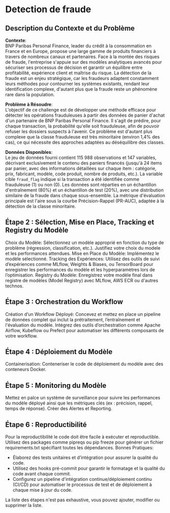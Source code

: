 # Detection de fraude

## Description du Contexte et du Problème

**Contexte**:  
BNP Paribas Personal Finance, leader du crédit à la consommation en France et en Europe, propose une large gamme de produits financiers à travers de nombreux canaux et partenaires. Face à la montée des risques de fraude, l'entreprise s'appuie sur des modèles analytiques avancés pour sécuriser ses processus de décision et garantir un équilibre entre profitabilité, expérience client et maîtrise du risque. La détection de la fraude est un enjeu stratégique, car les fraudeurs adaptent constamment leurs méthodes pour contourner les systèmes existants, rendant leur identification complexe, d'autant plus que la fraude reste un phénomène rare dans la population.

**Problème à Résoudre**:  
L'objectif de ce challenge est de développer une méthode efficace pour détecter les opérations frauduleuses à partir des données de panier d'achat d'un partenaire de BNP Paribas Personal Finance. Il s'agit de prédire, pour chaque transaction, la probabilité qu'elle soit frauduleuse, afin de pouvoir refuser les dossiers suspects à l'avenir. Ce problème est d'autant plus complexe que la classe frauduleuse est très minoritaire (environ 1,4% des cas), ce qui nécessite des approches adaptées au déséquilibre des classes.

**Données Disponibles**:  
Le jeu de données fourni contient 115 988 observations et 147 variables, décrivant exclusivement le contenu des paniers financés (jusqu'à 24 items par panier, avec des informations détaillées sur chaque item : catégorie, prix, fabricant, modèle, code produit, nombre de produits, etc.). La variable cible `fraud_flag` indique si la transaction a été identifiée comme frauduleuse (1) ou non (0). Les données sont réparties en un échantillon d'entraînement (80%) et un échantillon de test (20%), avec une distribution similaire de la fraude dans chaque sous-ensemble. La métrique d'évaluation principale est l'aire sous la courbe Précision-Rappel (PR-AUC), adaptée à la détection de la classe minoritaire.

## Étape 2 : Sélection, Mise en Place, Tracking et Registry du Modèle
Choix du Modèle: Sélectionnez un modèle approprié en fonction du type de problème (régression, classification, etc.). Justifiez votre choix du modele et les performances attendues.
Mise en Place du Modèle: Implémentez le modèle sélectionné.
Tracking des Expériences: Utilisez des outils de suivi d’expériences comme MLflow, Weights & Biases, ou TensorBoard pour enregistrer les performances du modèle et les hyperparamètres lors de l’optimisation.
Registry du Modèle: Enregistrez votre modèle final dans registre de modèles (Model Registry) avec MLflow, AWS ECR ou d'autres technos.

## Étape 3 : Orchestration du Workflow
Création d’un Workflow Déployé: Concevez et mettez en place un pipeline de données complet qui inclut la prétraitement, l’entraînement et l'évaluation du modèle. Intégrez des outils d’orchestration comme Apache Airflow, Kubeflow ou Prefect pour automatiser les différents composants de votre workflow.

## Étape 4 : Déploiement du Modèle
Containerisation: Conteneriser le code de déploiement du modèle avec des conteneurs Docker.

## Étape 5 : Monitoring du Modèle
Mettez en palce un système de surveillance pour suivre les performances du modèle déployé ainsi que les métriques clés (ex : précision, rappel, temps de réponse).
Créer des Alertes et Reporting.

## Étape 6 : Reproductibilité
Pour la reproductibilité le code doit être facile à exécuter et reproductible. Utilisez des packages comme pipreqs ou pip freeze pour générer un fichier requirements.txt spécifiant toutes les dépendances.
Bonnes Pratiques:
 - Élaborez des tests unitaires et d’intégration pour assurer la qualité du code.
 - Utilisez des hooks pré-commit pour garantir le formatage et la qualité du code avant chaque commit.
 - Configurez un pipeline d'intégration continue/déploiement continu (CI/CD) pour automatiser le processus de test et de déploiement à chaque mise à jour du code.

La liste des étapes n'est pas exhaustive, vous pouvez ajouter, modifier ou supprimer la liste. 
